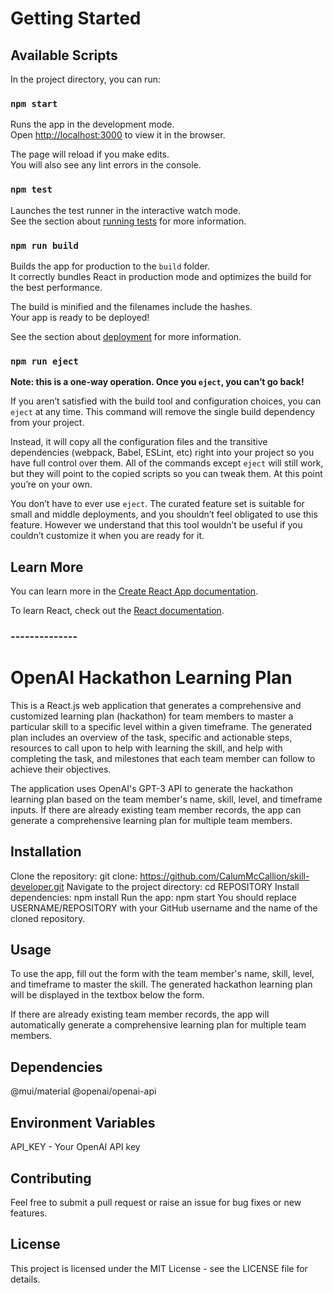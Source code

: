 # Getting Started


## Available Scripts

In the project directory, you can run:

### `npm start`

Runs the app in the development mode.\
Open [http://localhost:3000](http://localhost:3000) to view it in the browser.

The page will reload if you make edits.\
You will also see any lint errors in the console.

### `npm test`

Launches the test runner in the interactive watch mode.\
See the section about [running tests](https://facebook.github.io/create-react-app/docs/running-tests) for more information.

### `npm run build`

Builds the app for production to the `build` folder.\
It correctly bundles React in production mode and optimizes the build for the best performance.

The build is minified and the filenames include the hashes.\
Your app is ready to be deployed!

See the section about [deployment](https://facebook.github.io/create-react-app/docs/deployment) for more information.

### `npm run eject`

**Note: this is a one-way operation. Once you `eject`, you can’t go back!**

If you aren’t satisfied with the build tool and configuration choices, you can `eject` at any time. This command will remove the single build dependency from your project.

Instead, it will copy all the configuration files and the transitive dependencies (webpack, Babel, ESLint, etc) right into your project so you have full control over them. All of the commands except `eject` will still work, but they will point to the copied scripts so you can tweak them. At this point you’re on your own.

You don’t have to ever use `eject`. The curated feature set is suitable for small and middle deployments, and you shouldn’t feel obligated to use this feature. However we understand that this tool wouldn’t be useful if you couldn’t customize it when you are ready for it.

## Learn More

You can learn more in the [Create React App documentation](https://facebook.github.io/create-react-app/docs/getting-started).

To learn React, check out the [React documentation](https://reactjs.org/).

### --------------
# OpenAI Hackathon Learning Plan
This is a React.js web application that generates a comprehensive and customized learning plan (hackathon) for team members to master a particular skill to a specific level within a given timeframe. The generated plan includes an overview of the task, specific and actionable steps, resources to call upon to help with learning the skill, and help with completing the task, and milestones that each team member can follow to achieve their objectives.

The application uses OpenAI's GPT-3 API to generate the hackathon learning plan based on the team member's name, skill, level, and timeframe inputs. If there are already existing team member records, the app can generate a comprehensive learning plan for multiple team members.

## Installation
Clone the repository: git clone: https://github.com/CalumMcCallion/skill-developer.git
Navigate to the project directory: cd REPOSITORY
Install dependencies: npm install
Run the app: npm start
You should replace USERNAME/REPOSITORY with your GitHub username and the name of the cloned repository.

## Usage
To use the app, fill out the form with the team member's name, skill, level, and timeframe to master the skill. The generated hackathon learning plan will be displayed in the textbox below the form.

If there are already existing team member records, the app will automatically generate a comprehensive learning plan for multiple team members.

## Dependencies
@mui/material
@openai/openai-api

## Environment Variables
API_KEY - Your OpenAI API key

## Contributing
Feel free to submit a pull request or raise an issue for bug fixes or new features.

## License
This project is licensed under the MIT License - see the LICENSE file for details.